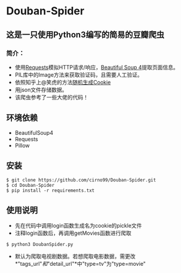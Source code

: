  Douban-Spider
=====================
这是一只使用Python3编写的简易的豆瓣爬虫
-----------

### 简介：

* 使用[Requests](http://www.python-requests.org/en/master/)模拟HTTP请求/响应，[Beautiful Soup 4](https://www.crummy.com/software/BeautifulSoup/)提取页面信息。
* PIL库中的Image方法来获取验证码，且需要人工验证。
* 依照知乎上@笑虎的方法[随机生成Cookie](https://zhuanlan.zhihu.com/p/24035574)
* 用json文件存储数据。
* 该爬虫参考了一些大佬的代码！

## 环境依赖
* BeautifulSoup4
* Requests
* Pillow

## 安装
``` shell
$ git clone https://github.com/cirno99/Douban-Spider.git
$ cd Douban-Spider
$ pip install -r requirements.txt
```
## 使用说明
* 先在代码中调用login函数生成名为cookie的pickle文件
* 注释login函数后，再调用getMovies函数进行爬取
``` shell
$ python3 DoubanSpider.py
```
* 默认为爬取电视剧数据。若想爬取电影数据，需更改*"tags_url"*和*"detail_url"*中"type=tv"为"type=movie"